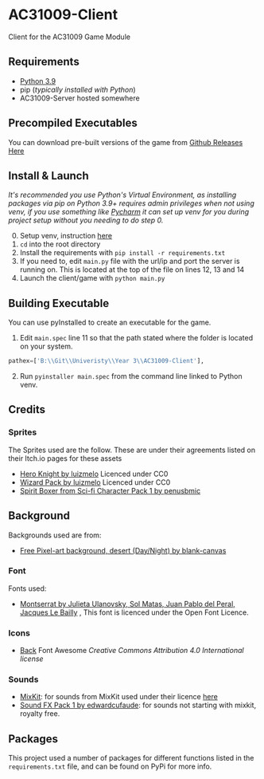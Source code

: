 # AC31009-Client
Client for the AC31009 Game Module

## Requirements

- [Python 3.9](https://www.python.org/)
- pip (*typically installed with Python*)
- AC31009-Server hosted somewhere

## Precompiled Executables 

You can download pre-built versions of the game from [Github Releases Here](https://github.com/vlee489/AC31009-Client/releases)

## Install & Launch

*It's recommended you use Python's Virtual Environment, as installing packages via pip on Python 3.9+ requires admin
privileges when not using venv, if you use something like [Pycharm](https://www.jetbrains.com/pycharm/) it can set 
up venv for you during project setup without you needing to do step 0.*

0. Setup venv, instruction [here](https://packaging.python.org/guides/installing-using-pip-and-virtual-environments/)
1. `cd` into the root directory
2. Install the requirements with `pip install -r requirements.txt`
3. If you need to, edit `main.py` file with the url/ip and port the server is running on. This is located at the
   top of the file on lines 12, 13 and 14
4. Launch the client/game with `python main.py`

## Building Executable

You can use pyInstalled to create an executable for the game. 

1. Edit `main.spec` line 11 so that the path stated where the folder is located on your system.
```python
pathex=['B:\\Git\\Univeristy\\Year 3\\AC31009-Client'],
```
2. Run `pyinstaller main.spec` from the command line linked to Python venv.

## Credits

### Sprites
The Sprites used are the follow. These are under their agreements listed on their Itch.io pages for these assets

- [Hero Knight by luizmelo](https://luizmelo.itch.io/hero-knight) Licenced under CC0
- [Wizard Pack by luizmelo](https://luizmelo.itch.io/wizard-pack) Licenced under CC0
- [Spirit Boxer from Sci-fi Character Pack 1 by penusbmic](https://penusbmic.itch.io/characterpack1)

## Background
Backgrounds used are from:

- [Free Pixel-art background, desert (Day/Night) by blank-canvas](https://blank-canvas.itch.io/parallax-pixel-art-background-desert)
  
### Font
Fonts used:

- [Montserrat by Julieta Ulanovsky, Sol Matas, Juan Pablo del Peral, Jacques Le Bailly](https://fonts.google.com/specimen/Montserrat)
, This font is licenced under the Open Font Licence.
  
### Icons

- [Back](https://fontawesome.com/icons/arrow-circle-left?style=solid) Font Awesome *Creative Commons Attribution 4.0 International license*

### Sounds

- [MixKit](https://mixkit.co/): for sounds from MixKit used under their licence [here](https://mixkit.co/license/#sfxFree)
- [Sound FX Pack 1 by edwardcufaude](https://edwardcufaude.itch.io/soundfxpack1): for sounds not starting with mixkit, royalty free. 
  
## Packages

This project used a number of packages for different functions listed in the `requirements.txt` file, 
and can be found on PyPi for more info.

